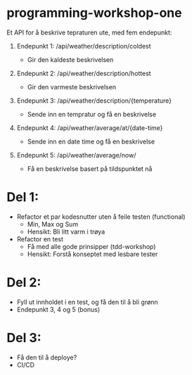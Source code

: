 # programming-workshop-one

Et API for å beskrive tepraturen ute, med fem endepunkt:

1. Endepunkt 1: /api/weather/description/coldest
    - Gir den kaldeste beskrivelsen
2. Endepunkt 2: /api/weather/description/hottest
    - Gir den varmeste beskrivelsen

3. Endepunkt 3: /api/weather/description/{temperature}
    - Sende inn en tempratur og få en beskrivelse
4. Endepunkt 4: /api/weather/average/at/{date-time}
    - Sende inn en date time og få en beskrivelse
5. Endepunkt 5: /api/weather/average/now/
    - Få en beskrivelse basert på tildspunktet nå

# Del 1:
- Refactor et par kodesnutter uten å feile testen (functional)
    - Min, Max og Sum
    - Hensikt: Bli litt varm i trøya
- Refactor en test
    - Få med alle gode prinsipper (tdd-workshop)
    - Hensikt: Forstå konseptet med lesbare tester

# Del 2:
- Fyll ut innholdet i en test, og få den til å bli grønn
- Endepunkt 3, 4 og 5 (bonus)

# Del 3:
- Få den til å deploye?
- CI/CD